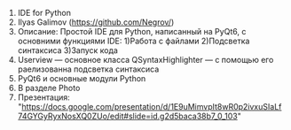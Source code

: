 1. IDE for Python
2. Ilyas Galimov (https://github.com/Negrov/)
3. Описание:
     Простой IDE для Python, написанный на PyQt6, с основними функциями IDE:
         1)Работа с файлами
         2)Подсветка синтаксиса
         3)Запуск кода
4. Userview — основное класса
   QSyntaxHighlighter — с помощью его раелизованна подсветка синтаксиса
5. PyQt6 и основные модули Python
6. В разделе Photo
7. Презентация: "https://docs.google.com/presentation/d/1E9uMimvpIt8wR0p2ivxuSIaLf74GYGyRyxNosXQ0ZUo/edit#slide=id.g2d5baca38b7_0_103"
